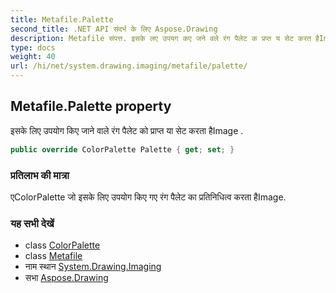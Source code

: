 ```yaml
---
title: Metafile.Palette
second_title: .NET API संदर्भ के लिए Aspose.Drawing
description: Metafile संपत्त. इसके लए उपयग कए जने वले रंग पैलेट क प्रप्त य सेट करत हैImage .
type: docs
weight: 40
url: /hi/net/system.drawing.imaging/metafile/palette/
---
```

## Metafile.Palette property

इसके लिए उपयोग किए जाने वाले रंग पैलेट को प्राप्त या सेट करता हैImage .

```csharp
public override ColorPalette Palette { get; set; }
```

### प्रतिलाभ की मात्रा

एColorPalette जो इसके लिए उपयोग किए गए रंग पैलेट का प्रतिनिधित्व करता हैImage.

### यह सभी देखें

* class [ColorPalette](../../colorpalette/)
* class [Metafile](../)
* नाम स्थान [System.Drawing.Imaging](../../metafile/)
* सभा [Aspose.Drawing](../../../)


